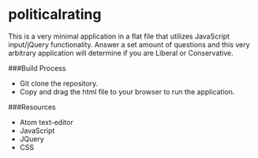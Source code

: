 # politicalrating

This is a very minimal application in a flat file that utilizes JavaScript input/jQuery functionality. Answer a set amount of questions and this very arbitrary application will determine if you are Liberal or Conservative.

###Build Process

* Git clone the repository.
* Copy and drag the html file to your browser to run the application. 

###Resources

* Atom text-editor
* JavaScript
* JQuery
* CSS


